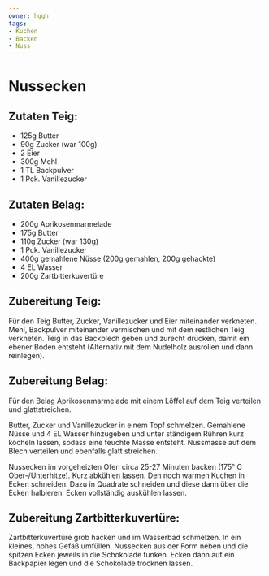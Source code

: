 ```yaml
---
owner: hggh
tags:
- Kuchen
- Backen
- Nuss
---
```


Nussecken
=====================

Zutaten Teig:
-------------
 * 125g Butter
 * 90g Zucker (war 100g)
 * 2 Eier
 * 300g Mehl
 * 1 TL Backpulver
 * 1 Pck. Vanillezucker

Zutaten Belag:
----------------
 * 200g Aprikosenmarmelade
 * 175g Butter
 * 110g Zucker (war 130g)
 * 1 Pck. Vanillezucker
 * 400g gemahlene Nüsse (200g gemahlen, 200g gehackte)
 * 4 EL Wasser
 * 200g Zartbitterkuvertüre

Zubereitung Teig:
------------

Für den Teig Butter, Zucker, Vanillezucker und Eier miteinander verkneten. Mehl, Backpulver miteinander vermischen und mit dem restlichen Teig verkneten.
Teig in das Backblech geben und zurecht drücken, damit ein ebener Boden entsteht (Alternativ mit dem Nudelholz ausrollen und dann reinlegen).


Zubereitung Belag:
----------------

Für den Belag Aprikosenmarmelade mit einem Löffel auf dem Teig verteilen und glattstreichen.

Butter, Zucker und Vanillezucker in einem Topf schmelzen. Gemahlene Nüsse und 4 EL Wasser hinzugeben und unter ständigem Rühren kurz köcheln lassen,
sodass eine feuchte Masse entsteht. Nussmasse auf dem Blech verteilen und ebenfalls glatt streichen.

Nussecken im vorgeheizten Ofen circa 25-27 Minuten backen (175° C Ober-/Unterhitze).
Kurz abkühlen lassen. Den noch warmen Kuchen in Ecken schneiden.
Dazu in Quadrate schneiden und diese dann über die Ecken halbieren. Ecken vollständig auskühlen lassen.

Zubereitung Zartbitterkuvertüre:
----------------

Zartbitterkuvertüre grob hacken und im Wasserbad schmelzen.
In ein kleines, hohes Gefäß umfüllen. Nussecken aus der Form neben und die spitzen Ecken jeweils in die Schokolade tunken.
Ecken dann auf ein Backpapier legen und die Schokolade trocknen lassen.
